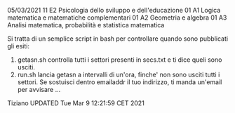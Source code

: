 05/03/2021 11 E2 Psicologia dello sviluppo e dell'educazione
01 A1 Logica matematica e matematiche complementari
01 A2 Geometria e algebra
01 A3 Analisi matematica, probabilità e statistica matematica



Si tratta di un semplice script in bash per controllare quando sono pubblicati gli esiti:

1) getasn.sh controlla tutti i settori presenti in secs.txt e ti dice queli sono usciti. 
2) run.sh lancia getasn a intervalli di un'ora, finche' non sono usciti tutti i settori. Se sostuisci dentro emailaddr il tuo indirizzo, ti manda un'email per avvisare ...

Tiziano
UPDATED Tue Mar 9 12:21:59 CET 2021
